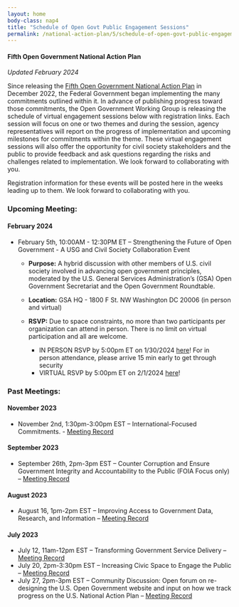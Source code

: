 ```yaml
---
layout: home
body-class: nap4
title: "Schedule of Open Govt Public Engagement Sessions"
permalink: /national-action-plan/5/schedule-of-open-govt-public-engagement-sessions/
---
```


#### Fifth Open Government National Action Plan
_Updated February 2024_


Since releasing the [Fifth Open Government National Action Plan](../) in December 2022, the Federal Government began implementing the many commitments outlined within it. In advance of publishing progress toward those commitments, the Open Government Working Group is releasing the schedule of virtual engagement sessions below with registration links. Each session will focus on one or two themes and during the session, agency representatives will report on the progress of implementation and upcoming milestones for commitments within the theme. These virtual engagement sessions will also offer the opportunity for civil society stakeholders and the public to provide feedback and ask questions regarding the risks and challenges related to implementation. We look forward to collaborating with you.

Registration information for these events will be posted here in the weeks leading up to them. We look forward to collaborating with you.

### Upcoming Meeting:

#### February 2024
* February 5th, 10:00AM - 12:30PM ET – Strengthening the Future of Open Government - A USG and Civil Society Collaboration Event
  * **Purpose:** A hybrid discussion with other members of U.S. civil society involved in advancing open government principles, moderated by the U.S. General Services Administration’s (GSA) Open Government Secretariat and the Open Government Roundtable.
  * **Location:** GSA HQ - 1800 F St. NW Washington DC 20006 (in person and virtual)
  * **RSVP:** Due to space constraints, no more than two participants per organization can attend in person. There is no limit on virtual participation and all are welcome.

    * IN PERSON RSVP by 5:00pm ET on 1/30/2024 [here](https://docs.google.com/forms/d/e/1FAIpQLSfkQtcAo3d3jrZK25ZF8zDm1hoJkRyItGsxUNFc-SdkCbu4Xg/viewform)!
      For in person attendance, please arrive 15 min early to get through security
    * VIRTUAL RSVP by 5:00pm ET on 2/1/2024 [here](https://gsa.zoomgov.com/meeting/register/vJItduCurjwsEt32wf5Wv99XU-z6cTzkwN4#/registration)!

### Past Meetings:

#### November 2023
* November 2nd, 1:30pm-3:00pm EST – International-Focused Commitments. - [Meeting Record](/meeting/november-2023-public-engagement-international-focused-commitments/)

#### September 2023

* September 26th, 2pm-3pm EST – Counter Corruption and Ensure Government Integrity and Accountability to the Public (FOIA Focus only) – [Meeting Record](/meeting/september-2023-public-engagement-counter-corruption-and-ensure-government-integrity-foia/)

#### August 2023

* August 16, 1pm-2pm EST – Improving Access to Government Data, Research, and Information – [Meeting Record](https://open.usa.gov/meeting/august-2023-public-engagement-improving-access-to-government-data-research-and-information/)

#### July 2023

* July 12, 11am-12pm EST – Transforming Government Service Delivery – [Meeting Record](/meeting/july-2023-public-engagement-transforming-government-service-delivery/)
* July 20, 2pm-3:30pm EST – Increasing Civic Space to Engage the Public – [Meeting Record](/meeting/july-2023-public-engagement-increasing-civic-space-to-engage-the-public/)
* July 27, 2pm-3pm EST – Community Discussion: Open forum on re-designing the U.S. Open Government website and input on how we track progress on the U.S. National Action Plan – [Meeting Record](https://open.usa.gov/meeting/july-2023-open-forum-us-open-government-website-to-track-progress-on-the-us-national-action-plan/)
